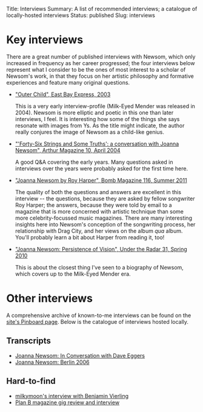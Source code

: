Title: Interviews
Summary: A list of recommended interviews; a catalogue of locally-hosted interviews
Status: published
Slug: interviews

# Key interviews #

There are a great number of published interviews with Newsom, which only increased in frequency as her career progressed; the four interviews below represent what I consider to be the ones of most interest to a scholar of Newsom's work, in that they focus on her artistic philosophy and formative experiences and feature many original questions.

+   ["Outer Child", East Bay Express, 2003][eastbayexpress]

    This is a very early interview-profile (Milk-Eyed Mender was released in 2004). Newsom is more elliptic and poetic in this one than later interviews, I feel. It is interesting how some of the things she says resonate with images from Ys. As the title might indicate, the author really conjures the image of Newsom as a child-like genius.
	
+   ["'Forty-Six Strings and Some Truths': a conversation with Joanna Newsom", Arthur Magazine 10, April 2004][arthur2004]
    
	A good Q&A covering the early years. Many questions asked in interviews over the years were probably asked for the first time here.
	
+   ["Joanna Newsom by Roy Harper", Bomb Magazine 116, Summer 2011][bombmagazine]
    
	The quality of both the questions and answers are excellent in this interview -- the questions, because they are asked by fellow songwriter Roy Harper; the answers, because they were told by email to a magazine that is more concerned with artistic technique than some more celebrity-focussed music magazines. There are many interesting insights here into Newsom's conception of the songwriting process, her relationship with Drag City, and her views on the album *qua* album. You'll probably learn a bit about Harper from reading it, too!

+   ["Joanna Newsom: Persistence of Vision", Under the Radar 31, Spring 2010][undertheradar]

    This is about the closest thing I've seen to a biography of Newsom, which covers up to the Milk-Eyed Mender era.

[eastbayexpress]: http://www.eastbayexpress.com/oakland/outer-child/Content?oid=1069605&showFullText=true "Outer Child"
[bombmagazine]: http://bombmagazine.org/article/5106/joanna-newsom "Joanna Newsom by Roy Harper"
[arthur2004]: https://arthurmag.com/2010/01/28/forty-six-strings-and-some-truths-a-conversation-with-joanna-newsom-2004/ "Forty-Six Strings and Some Truths"
[undertheradar]: http://www.undertheradarmag.com/interviews/joanna_newsom/ "Joanna Newsom: Persistence of Vision"

# Other interviews #

A comprehensive archive of known-to-me interviews can be found on the [site's Pinboard page](https://pinboard.in/u:rufousii). Below is the catalogue of interviews hosted locally.

## Transcripts ##

  + [Joanna Newsom: In Conversation with Dave Eggers]({filename}interviews/eggersnourse.md)
  + [Joanna Newsom: Berlin 2006]({filename}interviews/berlinohsix.md)

## Hard-to-find ##

 + [milkymoon's interview with Benjamin Vierling]({filename}interviews/vierling.md)
 + [Plan B magazine gig review and interview]({filename}interviews/planb.md)



